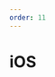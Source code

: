 ```yaml
---
order: 11
---
```


# iOS

<DirectoryListing path="/connections/connect-networks/locations/setup-instructions/iOS"/>
